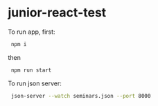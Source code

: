 # junior-react-test

To run app, first:
  ```bash
   npm i
  ```
then
  ```bash
   npm run start
  ```

To run json server:
  ```bash
   json-server --watch seminars.json --port 8000
  ```

